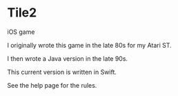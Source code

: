 # Tile2
iOS game

I originally wrote this game in the late 80s for my Atari ST.

I then wrote a Java version in the late 90s.

This current version is written in Swift.

See the help page for the rules.
